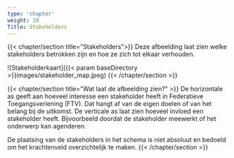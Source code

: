 ```yaml
---
type: 'chapter'
weight: 10
Title: Stakeholders
---
```

{{< chapter/section title="Stakeholders">}}
Deze afbeelding laat zien welke stakeholders betrokken zijn en hoe ze zich tot elkaar verhouden.

![Stakeholderkaart]({{< param baseDirectory >}}images/stakeholder_map.jpeg)
{{< /chapter/section >}}

{{< chapter/section title="Wat laat de afbeelding zien?" >}}
De horizontale as geeft aan hoeveel interesse een stakeholder heeft in Federatieve Toegangsverlening (FTV). Dat hangt af van de eigen doelen of van het belang bij de uitkomst.
De verticale as laat zien hoeveel invloed een stakeholder heeft. Bijvoorbeeld doordat de stakeholder meewerkt of het onderwerp kan agenderen. 

De plaatsing van de stakeholders in het schema is niet absoluut en bedoeld om het krachtenveld overzichtelijk te maken.
{{< /chapter/section >}}
